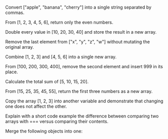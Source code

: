 Convert ["apple", "banana", "cherry"] into a single string separated by commas.

From [1, 2, 3, 4, 5, 6], return only the even numbers.

Double every value in [10, 20, 30, 40] and store the result in a new array.

Remove the last element from ["x", "y", "z", "w"] without mutating the original array.

Combine [1, 2, 3] and [4, 5, 6] into a single new array.

From [100, 200, 300, 400], remove the second element and insert 999 in its place.

Calculate the total sum of [5, 10, 15, 20].

From [15, 25, 35, 45, 55], return the first three numbers as a new array.

Copy the array [1, 2, 3] into another variable and demonstrate that changing one does not affect the other.

Explain with a short code example the difference between comparing two arrays with === versus comparing their contents.

Merge the following objects into one:
